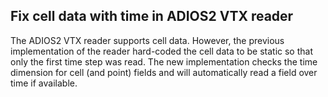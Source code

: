 ## Fix cell data with time in ADIOS2 VTX reader

The ADIOS2 VTX reader supports cell data. However, the previous
implementation of the reader hard-coded the cell data to be static
so that only the first time step was read. The new implementation
checks the time dimension for cell (and point) fields and will
automatically read a field over time if available.
